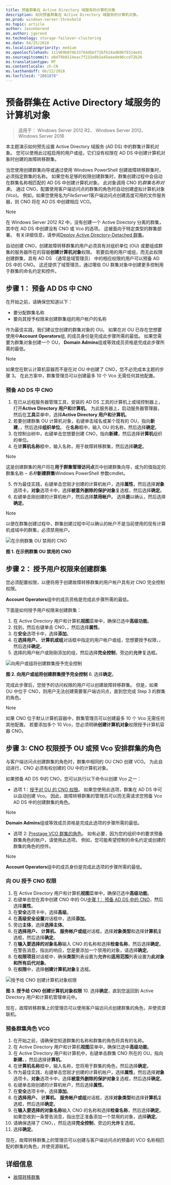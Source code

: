 ```yaml
---
title: 预备群集在 Active Directory 域服务的计算机对象
description: 如何预备群集在 Active Directory 域服务的计算机对象。
ms.prod: windows-server-threshold
ms.topic: article
author: JasonGerend
ms.author: jgerend
ms.technology: storage-failover-clustering
ms.date: 04/25/2018
ms.localizationpriority: medium
ms.openlocfilehash: 111969b074b33764dbbf72bfb24ad606f8314e41
ms.sourcegitcommit: e0479b0114eac7f232e8b1e45eeede96ccd72b26
ms.translationtype: MT
ms.contentlocale: zh-CN
ms.lasthandoff: 06/22/2018
ms.locfileid: "2081878"
---
```

# <a name="prestage-cluster-computer-objects-in-active-directory-domain-services"></a>预备群集在 Active Directory 域服务的计算机对象

>适用于： Windows Server 2012 R2、 Windows Server 2012、 Windows Server 2016

本主题演示如何预先设置 Active Directory 域服务 (AD DS) 中的群集计算机对象。 您可以使用此过程启用的用户或组，它们没有权限在 AD DS 中创建计算机对象时创建的故障转移群集。

当您使用创建群集向导或通过使用 Windows PowerShell 创建故障转移群集时，必须指定群集的名称。 如果您有足够的权限创建群集时，群集创建过程中会自动在群集名称相匹配的 AD DS 中创建计算机对象。 此对象调用 CNO 的*群集名称对象*。 通过 CNO，配置使用客户端访问点的群集的角色时自动创建虚拟计算机对象 (Vco)。 例如，如果您使用名为*FileServer1*客户端访问点创建高度可用的文件服务器，则 CNO 将在 AD DS 中创建相应 VCO。

>[!NOTE]
>在 Windows Server 2012 R2 中，没有创建一个 Active Directory 分离的群集，其中在 AD DS 中创建没有 CNO 或 Vco 的选项。 这被面向于特定类型的群集部署。 有关详细信息，请参阅[Deploy Active Directory-Detached 群集](<https://docs.microsoft.com/previous-versions/windows/it-pro/windows-server-2012-r2-and-2012/dn265970(v%3dws.11)>)。

自动创建 CNO，创建故障转移群集的用户必须具有对组织单位 (OU) 或要组成群集的服务器所在的容器**创建计算机对象**权限。 若要启用的用户或组，而无此权限创建群集，具有 AD DS （通常是域管理员） 中的相应权限的用户可以预备 AD DS 中的 CNO。 这还提供了域管理员，通过哪些 OU 群集对象中创建更多控制用于群集的命名约定和控件。

## <a name="step-1-prestage-the-cno-in-ad-ds"></a>步骤 1： 预备 AD DS 中 CNO

在开始之前，请确保您知道以下：

- 要分配群集名称
- 要向其授予权限来创建群集组的用户帐户的名称

作为最佳实践，我们建议您创建的群集对象的 OU。 如果在对 OU 已存在您想要使用中**Account Operators**组, 的成员身份是完成此步骤所需的最低。 如果您需要为群集对象创建一个 OU， **Domain Admins**组或等效成员资格是完成此步骤所需的最低。

>[!NOTE]
>如果您在默认计算机容器而不是在对 OU 中创建了 CNO，您不必完成本主题的步骤 3。 在此方案中，群集管理员可以创建最多 10 个 Vco 无需任何其他配置。

### <a name="prestage-the-cno-in-ad-ds"></a>预备 AD DS 中 CNO

1. 在已从远程服务器管理工具，安装的 AD DS 工具的计算机上或域控制器上，打开**Active Directory 用户和计算机**。 为此服务器上，启动服务器管理器，然后在**工具**菜单中，选择**Active Directory 用户和计算机**。
2. 若要创建群集 OU 计算机对象，右键单击域名或某个现有的 OU，指向**新建**，，然后选择**组织单位**。 在**名称**框中，输入 OU 的名称，然后选择**确定**。
3. 在控制台树中，右键单击您想要创建 CNO，指向**新建**，然后选择**计算机**组织的单位。
4. 在**计算机名称**框中，输入名称，用于故障转移群集，然后选择**确定**。

  >[!NOTE]
  >这是创建群集的用户将在**用于群集管理访问点**页中创建群集向导，或为的值指定的群集名称 *– 名称***新建群集**Windows PowerShell 参数cmdlet。

5. 作为最佳实践，右键单击您刚才创建的计算机帐户，选择**属性**，然后选择**对象**选项卡。**对象**选项卡中，选择**被意外删除的保护对象**复选框，然后选择**确定**。
6. 右键单击刚创建的计算机帐户，然后选择**禁用帐户**。 选择**是**以确认，然后选择**确定**。

  >[!NOTE]
  >以便在群集创建过程中，群集创建过程中可以确认的帐户不是当前使用的现有计算机或域中的群集，必须禁用帐户。

![在示例群集 OU 禁用的 CNO](media/prestage-cluster-adds/disabled-cno-in-the-example-clusters-ou.png)

**图 1. 在示例群集 OU 禁用的 CNO**

## <a name="step-2-grant-the-user-permissions-to-create-the-cluster"></a>步骤 2： 授予用户权限来创建群集

您必须配置权限，以便将用于创建故障转移群集的用户帐户具有对 CNO 完全控制权限。

**Account Operators**组中的成员资格是完成此步骤所需的最低。

下面是如何授予用户权限来创建群集：

1. 在 Active Directory 用户和计算机**视图**菜单中，确保已选中**高级功能**。
2. 找到，然后右键单击 CNO，，然后选择**属性**。
3. 在**安全**选项卡中，选择**添加**。
4. 在**选择用户、 计算机或组**对话框中指定的用户帐户或组，您想要授予权限，，然后选择**确定**。
5. 选择的用户帐户或刚刚添加的组，然后选择**完全控制**，旁边的**允许**复选框。
  
  ![向用户或组将创建群集授予完全控制](media/prestage-cluster-adds/granting-full-control-to-the-user-create-the-cluster.png)
  
  **图 2. 向用户或组将创建群集授予完全控制**
6. 选择**确定**。

完成此步骤后，您授予的访问权限的用户可以创建故障转移群集。 但是，如果 OU 中位于 CNO，则用户无法创建需要客户端访问点，直到您完成 Step 3 的群集的角色。

>[!NOTE]
>如果 CNO 位于默认计算机容器中，群集管理员可以创建最多 10 个 Vco 无需任何其他配置。 若要添加多个 10 Vco，您必须明确**创建计算机对象**权限授予计算机容器 CNO。

## <a name="step-3-grant-the-cno-permissions-to-the-ou-or-prestage-vcos-for-clustered-roles"></a>步骤 3: CNO 权限授予 OU 或预 Vco 安排群集的角色

与客户端访问点创建群集的角色时，群集中相同的 OU CNO 创建 VCO。 为此自动进行，CNO 必须有权创建的 OU 中的计算机对象。

如果预备 AD DS 中的 CNO，您可以执行以下命令以创建 Vco 之一：

- 选项 1：[授予对 OU 的 CNO 权限](#grant-the-cno-permissions-to-the-ou)。 如果您使用此选项，群集在 AD DS 中可以自动创建 Vco。 因此，故障转移群集的管理员可以而无需请求您预备 Vco AD DS 中的创建群集的角色。

>[!NOTE]
>**Domain Admins**组或等效成员资格是完成此选项的步骤所需的最低。

- 选项 2: [Prestage VCO 群集的角色](#prestage-a-vco-for-the-clustered-role)。 如有必要，因为您的组织中的要求预备群集角色的帐户，请使用此选项。 例如，您可能希望控制的命名约定或创建的群集的角色的控件。

>[!NOTE]
>**Account Operators**组中的成员身份是完成此选项的步骤所需的最低。

### <a name="grant-the-cno-permissions-to-the-ou"></a>向 OU 授予 CNO 权限

1. 在 Active Directory 用户和计算机**视图**菜单中，确保已选中**高级功能**。
2. 右键单击您在其中创建 CNO 中的 OU[步骤 1： 预备 AD DS 中的 CNO](#step-1:-prestage-the-CNO-in-ad-ds)，然后选择**属性**。
3. 在**安全**选项卡中，选择**高级**。
4. 在**高级安全设置**对话框中，选择**添加**。
5. 旁边**主体**，选择**选择主体**。
6. 在**选择用户、 计算机、 服务帐户或组**对话框，选择**对象类型**和选择**计算机**复选框，然后选择**确定**。
7. 在**输入要选择的对象名称**输入 CNO 的名称和选择**检查名称**，然后选择**确定**。 在警告消息，指出的响应，您是要添加一个禁用的对象，请选择**确定**。
8. 在**权限项目**对话框中，确保**类型**列表设置为**允许**和**适用范围**列表设置为**此对象和所有后代对象**。
9. 在**权限**中，选择**创建计算机对象**复选框。

  ![授予给 CNO 创建计算机对象权限](media/prestage-cluster-adds/granting-create-computer-objects-permission-to-the-cno.png)

  **图 3. 授予给 CNO 创建计算机对象权限**
10. 选择**确定**，直到您返回到 Active Directory 用户和计算机管理单元中。

现在，故障转移群集上的管理员可以使用客户端访问点创建群集的角色，并使资源联机。

### <a name="prestage-a-vco-for-a-clustered-role"></a>预备群集角色 VCO

1. 在开始之前，请确保您知道群集的名称和群集的角色将具有的名称。
2. 在 Active Directory 用户和计算机**视图**菜单中，确保已选中**高级功能**。
3. 在 Active Directory 用户和计算机中，右键单击群集 CNO 所在的 OU，指向**新建**，，然后选择**计算机**。
4. 在**计算机名称**框中，输入名称，您将用于群集的角色，然后选择**确定**。
5. 作为最佳实践，右键单击您刚才创建的计算机帐户，选择**属性**，然后选择**对象**选项卡。**对象**选项卡中，选择**被意外删除的保护对象**复选框，然后选择**确定**。
6. 右键单击刚创建的计算机帐户，然后选择**属性**。
7. 在**安全**选项卡中，选择**添加**。
8. 在**选择用户、 计算机、 服务帐户或组**对话框，选择**对象类型**和选择**计算机**复选框，然后选择**确定**。
9. 在**输入要选择的对象名称**输入 CNO 的名称和选择**检查名称**，然后选择**确定**。 如果您收到一条警告消息，指出您正准备添加一个禁用的对象，选择**确定**。
10. 请确保选择了 CNO，，然后选择**完全控制**，旁边的**允许**复选框。
11. 选择**确定**。

现在，故障转移群集上的管理员可以创建与客户端访问点的预备的 VCO 名称相匹配的群集的角色，并使资源联机。

## <a name="more-information"></a>详细信息

- [故障转移群集](failover-clustering.md)